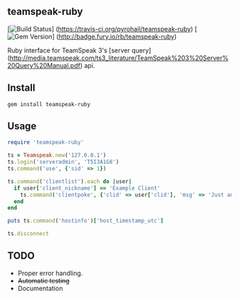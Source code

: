 teamspeak-ruby
----------
[![Build Status](https://travis-ci.org/pyrohail/teamspeak-ruby.png?branch=master)]
(https://travis-ci.org/pyrohail/teamspeak-ruby)
[![Gem Version](https://badge.fury.io/rb/teamspeak-ruby.png)]
(http://badge.fury.io/rb/teamspeak-ruby)

Ruby interface for TeamSpeak 3's [server query]
(http://media.teamspeak.com/ts3_literature/TeamSpeak%203%20Server%20Query%20Manual.pdf) api.

Install
----------
```shell
gem install teamspeak-ruby
```

Usage
----------
```ruby
require 'teamspeak-ruby'

ts = Teamspeak.new('127.0.0.1')
ts.login('serveradmin', 'T5I3A1G8')
ts.command('use', {'sid' => 1})

ts.command('clientlist').each do |user|
  if user['client_nickname'] == 'Example Client'
    ts.command('clientpoke', {'clid' => user['clid'], 'msg' => 'Just an example!'})
  end
end

puts ts.command('hostinfo')['host_timestamp_utc']

ts.disconnect
```

TODO
----------
- Proper error handling.
- ~~Automatic testing~~
- Documentation
